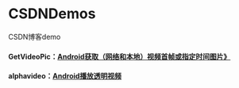 # CSDNDemos
CSDN博客demo
#### GetVideoPic：[Android获取（网络和本地）视频首帧或指定时间图片》](https://blog.csdn.net/ywl5320/article/details/107576410)
#### alphavideo：[Android播放透明视频](https://blog.csdn.net/ywl5320/article/details/108812241)